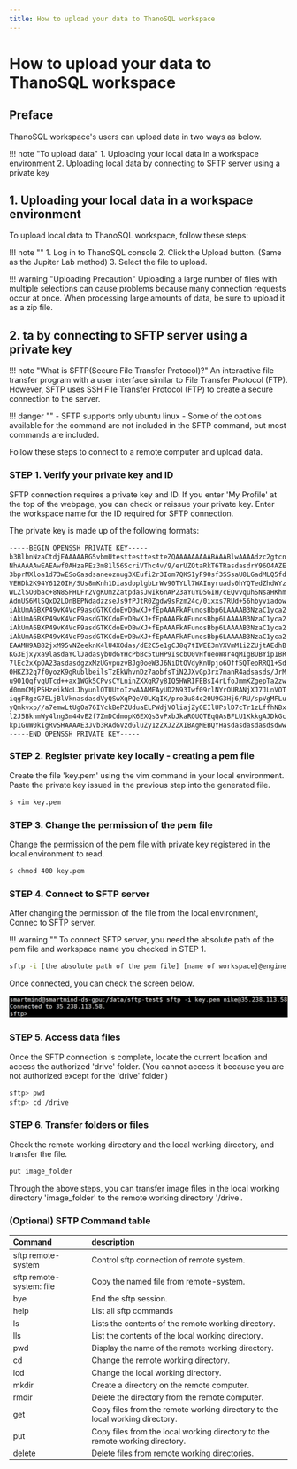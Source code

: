 ```yaml
---
title: How to upload your data to ThanoSQL workspace
---
```


# __How to upload your data to ThanoSQL workspace__ 

## __Preface__

ThanoSQL workspace's users can upload data in two ways as below.

!!! note "To upload data"
    1. Uploading your local data in a workspace environment
    2. Uploading local data by connecting to SFTP server using a private key

## __1. Uploading your local data in a workspace environment__

To upload local data to ThanoSQL workspace, follow these steps:

!!! note ""
    1. Log in to ThanoSQL console
    2. Click the Upload button. (Same as the Jupiter Lab method)
    3.  Select the file to upload.

!!! warning "Uploading Precaution" 
    Uploading a large number of files with multiple selections can cause problems because many connection requests occur at once. When processing large amounts of data, be sure to upload it as a zip file.

## __2. ta by connecting to SFTP server using a private key__

!!! note "What is SFTP(Secure File Transfer Protocol)?"
    An interactive file transfer program with a user interface similar to File Transfer Protocol (FTP). However, SFTP uses SSH File Transfer Protocol (FTP) to create a secure connection to the server.

!!! danger ""
    - SFTP supports only ubuntu linux 
    - Some of the options available for the command are not included in the SFTP command, but most commands are included.

Follow these steps to connect to a remote computer and upload data.


### __STEP 1. Verify your private key and ID__

SFTP connection requires a private key and ID. If you enter 'My Profile' at the top of the webpage, you can check or reissue your private key. Enter the workspace name for the ID required for SFTP connection.

The private key is made up of the following formats:

```pem
-----BEGIN OPENSSH PRIVATE KEY-----
b3BlbnNzaCtdjEAAAAABG5vbmUtesttesttestteZQAAAAAAAAABAAABlwAAAAdzc2gtcn
NhAAAAAwEAEAwf0AHzaPEz3m81l56ScriVThc4v/9/erUZQtaRkT6TRasdasdrY96O4AZE
3bprMXloa1d73wESoGasdsaneoznug3XEufi2r3Iom7QKS1yF90sf3SSsaU8LGadMLQ5fd
VEHDk2K94Y6120IH/SUs8mKnh1DiasdoplgbLrWv90TYLl7WAInyruads0hYQTedZhdWYz
WLZlSO0bac+8N8SPHLFr2VgKUmzZatpdasJwIk6nAP23aYuYD5GIH/cEQvvquhSNsaHKhm
AdnUS6MlSQxD2LOnBEPNdadzzseJs9fPJtR0Zgdw9sFzm24c/0ixxs7RUd+56hbyviadow
iAkUmA6BXP49vK4VcF9asdGTKCdoEvDBwXJ+fEpAAAFkAFunosBbp6LAAAAB3NzaC1yca2
iAkUmA6BXP49vK4VcF9asdGTKCdoEvDBwXJ+fEpAAAFkAFunosBbp6LAAAAB3NzaC1yca2
iAkUmA6BXP49vK4VcF9asdGTKCdoEvDBwXJ+fEpAAAFkAFunosBbp6LAAAAB3NzaC1yca2
iAkUmA6BXP49vK4VcF9asdGTKCdoEvDBwXJ+fEpAAAFkAFunosBbp6LAAAAB3NzaC1yca2
EAAMH9AB82jxM95vNZeeknK4lU4XOdas/dE2C5e1gCJ8q7tIWEE3mYXVmM1i2ZUjtAEdhB
KG3Ejxyxa9lasdaYClJadasybUdGYHcPbBc5tuHP9IscbO0VHfueoW8r4qMIgBUBYip1BR
7lEc2xXpOA23asdasdgzxMzUGvpuzvBJg0oeW3J6NiDtOVdyKnUpjo6Off5QTeoRRQ1+Sd
0HKZ32q7f0yozK9gRublbeilsTzEkWhvnDz7aobfsTiN2JXvGp3rx7manR4adsasds/JrM
u9O1QqfvqUTcd++ax1WGk5CPvsCYLninZXXqR7y8IQ5HWRIFEBsI4rLfoJmmKZgepTa2zw
d0mmCMjP5HzeikNoLJhyunlOTUUtoIzwAAAMEAyUD2N93Iwf09rlNYrOURANjXJ7JLnVOT
iqgFRgzG7ELjBlVknasdasdVyQSwXqPQeV0LKqIK/pro3u84c20U9G3Hj6/RU/spVgMFLu
yQmkvxp//a7emwLtUgOa76IYckBePZUduaELPWdjVOliajZyOEIlUPslD7cTr1zLffhNBx
l2J5BknmWy4lng3m44vE2f7ZmDCdmopK6EXQs3vPxbJkaROUQTEqQAsBFLU1KkkgAJDkGc
kp1GuW0kIgRvSHAAAAE3Jvb3RAdGVzdGluZy1zZXJ2ZXIBAgMEBQYHasdasdasdasdsdww
-----END OPENSSH PRIVATE KEY-----
```
### __STEP 2. Register private key locally - creating a pem file__

Create the file 'key.pem' using the vim command in your local environment. Paste the private key issued in the previous step into the generated file.

```bash
$ vim key.pem
```

### __STEP 3. Change the permission of the pem file__

Change the permission of the pem file with private key registered in the local environment to read.

```bash
$ chmod 400 key.pem
```

### __STEP 4. Connect to SFTP server__
After changing the permission of the file from the local environment, Connec to SFTP server.

!!! warning ""
    To connect SFTP server, you need the absolute path of the pem file and workspace name you checked in STEP 1.

```bash
sftp -i [the absolute path of the pem file] [name of workspace]@engine.thanosql.ai
```

Once connected, you can check the screen below.

[![IMAGE](/img/thanosql_syntax/connecting/img1.png)](/img/thanosql_syntax/connecting/img1.png)

### __STEP 5. Access data files__

Once the SFTP connection is complete, locate the current location and access the authorized 'drive' folder. (You cannot access it because you are not authorized except for the 'drive' folder.)

```bash
sftp> pwd
sftp> cd /drive
```

### __STEP 6. Transfer folders or files__

Check the remote working directory and the local working directory, and transfer the file.

```bash
put image_folder
```

Through the above steps, you can transfer image files in the local working directory 'image_folder' to the remote working directory '/drive'.

### __(Optional) SFTP Command table__
|Command|description|
|:---|:---|
|sftp remote-system| Control sftp connection of remote system.|
|sftp remote-system: file|Copy the named file from remote-system.|
|bye|End the sftp session.|
|help|List all sftp commands|
|ls|Lists the contents of the remote working directory.|
|lls|List the contents of the local working directory.|
|pwd|Display the name of the remote working directory.|
|cd|Change the remote working directory.|
|lcd|Change the local working directory.|
|mkdir|Create a directory on the remote computer.|
|rmdir|Delete the directory from the remote computer.|
|get|Copy files from the remote working directory to the local working directory.|
|put|Copy files from the local working directory to the remote working directory.|
|delete|Delete files from remote working directories.|
